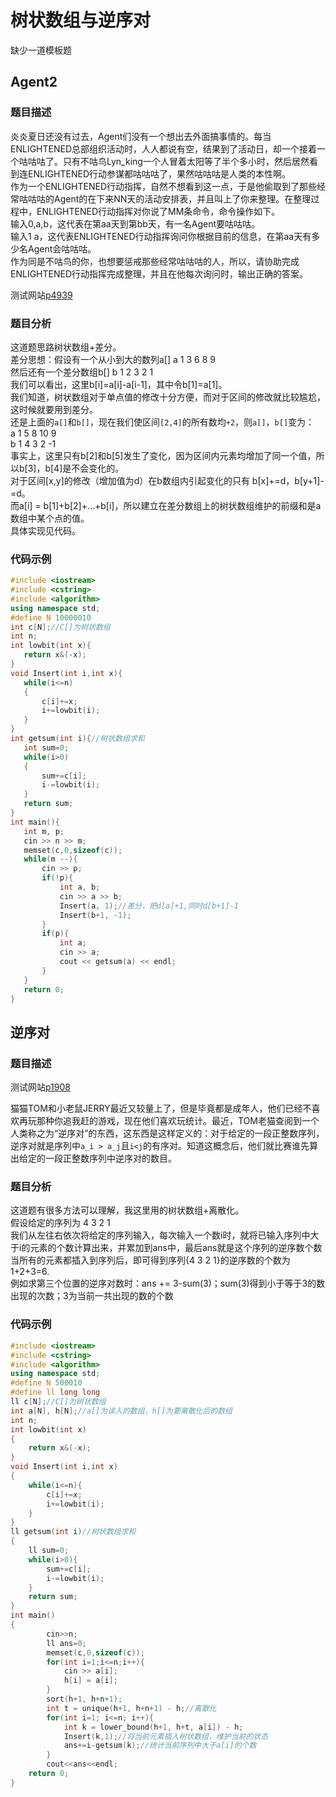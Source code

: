 ﻿# 树状数组与逆序对

缺少一道模板题

##  Agent2        

### 题目描述 

炎炎夏日还没有过去，Agent们没有一个想出去外面搞事情的。每当ENLIGHTENED总部组织活动时，人人都说有空，结果到了活动日，却一个接着一个咕咕咕了。只有不咕鸟Lyn_king一个人冒着太阳等了半个多小时，然后居然看到连ENLIGHTENED行动参谋都咕咕咕了，果然咕咕咕是人类的本性啊。  
作为一个ENLIGHTENED行动指挥，自然不想看到这一点，于是他偷取到了那些经常咕咕咕的Agent的在下来NN天的活动安排表，并且叫上了你来整理。在整理过程中，ENLIGHTENED行动指挥对你说了MM条命令，命令操作如下。  
输入0,a,b，这代表在第aa天到第bb天，有一名Agent要咕咕咕。  
输入1 a，这代表ENLIGHTENED行动指挥询问你根据目前的信息，在第aa天有多少名Agent会咕咕咕。  
作为同是不咕鸟的你，也想要惩戒那些经常咕咕咕的人，所以，请协助完成ENLIGHTENED行动指挥完成整理，并且在他每次询问时，输出正确的答案。  

测试网站[p4939](https://www.luogu.org/problemnew/show/P4939)  	 

### 题目分析

这道题思路树状数组+差分。  
差分思想：假设有一个从小到大的数列a[] a 1 3 6 8 9   
然后还有一个差分数组b[] b 1 2 3 2 1   
我们可以看出，这里b[i]=a[i]-a[i-1]，其中令b[1]=a[1]。  
我们知道，树状数组对于单点值的修改十分方便，而对于区间的修改就比较尴尬，这时候就要用到差分。  
还是上面的`a[]`和`b[]`，现在我们使区间`[2,4]`的所有数均`+2`，则`a[]`，`b[]`变为：  
    a 1 5 8 10 9  
    b 1 4 3 2 -1    
事实上，这里只有b[2]和b[5]发生了变化，因为区间内元素均增加了同一个值，所以b[3]，b[4]是不会变化的。  
对于区间[x,y]的修改（增加值为d）在b数组内引起变化的只有 b[x]+=d，b[y+1]-=d。  
而a[i] = b[1]+b[2]+...+b[i]，所以建立在差分数组上的树状数组维护的前缀和是a数组中某个点的值。  
具体实现见代码。 

### 代码示例  
 ```c++	
#include <iostream>
#include <cstring>
#include <algorithm>
using namespace std;
#define N 10000010
int c[N];//C[]为树状数组
int n;
int lowbit(int x){
    return x&(-x);
}
void Insert(int i,int x){
    while(i<=n)
    {
        c[i]+=x;
        i+=lowbit(i);
    }
}
int getsum(int i){//树状数组求和
    int sum=0;
    while(i>0)
    {
        sum+=c[i];
        i-=lowbit(i);
    }
    return sum;
}
int main(){
    int m, p;
    cin >> n >> m;
    memset(c,0,sizeof(c));
    while(m --){
        cin >> p;
        if(!p){
            int a, b;
            cin >> a >> b;
            Insert(a, 1);//差分，把d[a]+1,同时d[b+1]-1
            Insert(b+1, -1);
        }
        if(p){
            int a;
            cin >> a;
            cout << getsum(a) << endl;
        }
    }
    return 0;
}
```


## 逆序对

### 题目描述    

测试网站[p1908](https://www.luogu.org/problemnew/show/P1908)  	

猫猫TOM和小老鼠JERRY最近又较量上了，但是毕竟都是成年人，他们已经不喜欢再玩那种你追我赶的游戏，现在他们喜欢玩统计。最近，TOM老猫查阅到一个人类称之为“逆序对”的东西，这东西是这样定义的：对于给定的一段正整数序列，逆序对就是序列中`a_i > a_j`且`i<j`的有序对。知道这概念后，他们就比赛谁先算出给定的一段正整数序列中逆序对的数目。  
 

### 题目分析

这道题有很多方法可以理解，我这里用的树状数组+离散化。  
假设给定的序列为 4 3 2 1  
我们从左往右依次将给定的序列输入，每次输入一个数i时，就将已输入序列中大于i的元素的个数计算出来，并累加到ans中，最后ans就是这个序列的逆序数个数  
当所有的元素都插入到序列后，即可得到序列{4 3 2 1}的逆序数的个数为1+2+3=6.  
例如求第三个位置的逆序对数时：ans += 3-sum(3)；sum(3)得到小于等于3的数出现的次数；3为当前一共出现的数的个数  

### 代码示例  

```c++	
#include <iostream>
#include <cstring>
#include <algorithm>
using namespace std;
#define N 500010
#define ll long long
ll c[N];//C[]为树状数组
int a[N], h[N];//a[]为读入的数组，h[]为要离散化后的数组
int n;
int lowbit(int x)
{
    return x&(-x);
}
void Insert(int i,int x)
{
    while(i<=n){
        c[i]+=x;
        i+=lowbit(i);
    }
}
ll getsum(int i)//树状数组求和
{
    ll sum=0;
    while(i>0){
        sum+=c[i];
        i-=lowbit(i);
    }
    return sum;
}
int main()
{
        cin>>n;
        ll ans=0;
        memset(c,0,sizeof(c));
        for(int i=1;i<=n;i++){
            cin >> a[i];
            h[i] = a[i];
        }
        sort(h+1, h+n+1);
        int t = unique(h+1, h+n+1) - h;//离散化
        for(int i=1; i<=n; i++){
            int k = lower_bound(h+1, h+t, a[i]) - h;
            Insert(k,1);//将当前元素插入树状数组，维护当前的状态
            ans+=i-getsum(k);//统计当前序列中大于a[i]的个数
        }
        cout<<ans<<endl;
    return 0;
}
```
